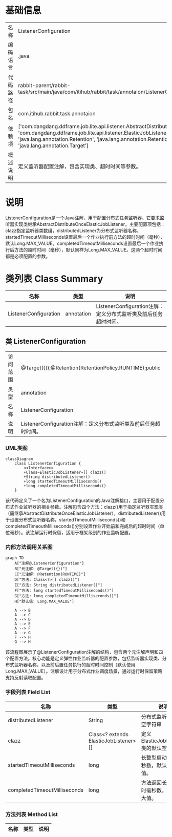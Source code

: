 # 基础信息

|      |      |
|------|------|
| 名称 | ListenerConfiguration |
| 编码语言 | .java |
| 代码路径 | rabbit-parent/rabbit-task/src/main/java/com/itihub/rabbit/task/annotaion/ListenerConfiguration.java |
| 包名 | com.itihub.rabbit.task.annotaion |
| 依赖项 | ['com.dangdang.ddframe.job.lite.api.listener.AbstractDistributeOnceElasticJobListener', 'com.dangdang.ddframe.job.lite.api.listener.ElasticJobListener', 'java.lang.annotation.Retention', 'java.lang.annotation.RetentionPolicy', 'java.lang.annotation.Target'] |
| 概述说明 | 定义监听器配置注解，包含实现类、超时时间等参数。 |

# 说明

ListenerConfiguration是一个Java注解，用于配置分布式任务监听器。它要求监听器实现类继承AbstractDistributeOnceElasticJobListener。主要配置项包括：clazz指定监听器类数组，distributedListener为分布式监听器名称。startedTimeoutMilliseconds设置最后一个作业执行前方法的超时时间（毫秒），默认Long.MAX_VALUE。completedTimeoutMilliseconds设置最后一个作业执行后方法的超时时间（毫秒），默认同样为Long.MAX_VALUE。这两个超时时间都是必须配置的参数。

# 类列表 Class Summary

| 名称   | 类型  | 说明 |
|-------|------|-------------|
| ListenerConfiguration | annotation | ListenerConfiguration注解：定义分布式监听类及前后任务超时时间。 |



## 类 ListenerConfiguration

|      |      |
|------|------|
| 访问范围 | @Target({});@Retention(RetentionPolicy.RUNTIME);public |
| 类型 | annotation |
| 名称 | ListenerConfiguration |
| 说明 | ListenerConfiguration注解：定义分布式监听类及前后任务超时时间。 |


### UML类图

```mermaid
classDiagram
    class ListenerConfiguration {
        <<Interface>>
        +Class~ElasticJobListener~[] clazz()
        +String distributedListener()
        +long startedTimeoutMilliseconds()
        +long completedTimeoutMilliseconds()
    }
```

该代码定义了一个名为ListenerConfiguration的Java注解接口，主要用于配置分布式作业监听器的相关参数。注解包含四个方法：clazz()用于指定监听器实现类（需继承AbstractDistributeOnceElasticJobListener），distributedListener()用于设置分布式监听器名称，startedTimeoutMilliseconds()和completedTimeoutMilliseconds()分别设置作业开始前和完成后的超时时间（单位毫秒）。该注解运行时保留，适用于框架级别的作业监听配置。


### 内部方法调用关系图

```mermaid
graph TD
    A["注解@ListenerConfiguration"]
    B["元注解: @Target({})"]
    C["元注解: @Retention(RUNTIME)"]
    D["方法: Class<?>[] clazz()"]
    E["方法: String distributedListener()"]
    F["方法: long startedTimeoutMilliseconds()"]
    G["方法: long completedTimeoutMilliseconds()"]
    H["默认值: Long.MAX_VALUE"]
    
    A --> B
    A --> C
    A --> D
    A --> E
    A --> F
    A --> G
    F --> H
    G --> H
```

该流程图展示了@ListenerConfiguration注解的结构，包含两个元注解声明和四个配置方法。核心功能是定义弹性作业监听器的配置参数，包括监听器实现类、分布式监听器名称，以及前后置任务执行的超时时间控制（默认使用Long.MAX_VALUE）。注解设计用于分布式作业调度场景，通过运行时保留策略支持反射读取配置。

### 字段列表 Field List

| 名称  | 类型  | 说明 |
|-------|-------|------|
| distributedListener | String | 分布式监听器默认空字符串 |
| clazz | Class<? extends ElasticJobListener>[] | 定义ElasticJobListener类的默认空数组。 |
| startedTimeoutMilliseconds | long | 长整型启动超时毫秒数，默认最大值。 |
| completedTimeoutMilliseconds | long | 方法返回长整型超时毫秒数，默认最大值。 |

### 方法列表 Method List

| 名称  | 类型  | 说明 |
|-------|-------|------|




